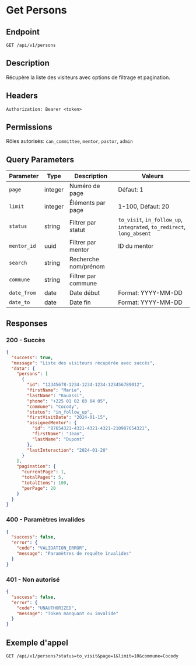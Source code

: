 # Get Persons

## Endpoint
`GET /api/v1/persons`

## Description
Récupère la liste des visiteurs avec options de filtrage et pagination.

## Headers
```
Authorization: Bearer <token>
```

## Permissions
Rôles autorisés: `can_committee`, `mentor`, `pastor`, `admin`

## Query Parameters
| Parameter | Type | Description | Valeurs |
|-----------|------|-------------|---------|
| `page` | integer | Numéro de page | Défaut: 1 |
| `limit` | integer | Éléments par page | 1-100, Défaut: 20 |
| `status` | string | Filtrer par statut | `to_visit`, `in_follow_up`, `integrated`, `to_redirect`, `long_absent` |
| `mentor_id` | uuid | Filtrer par mentor | ID du mentor |
| `search` | string | Recherche nom/prénom | |
| `commune` | string | Filtrer par commune | |
| `date_from` | date | Date début | Format: YYYY-MM-DD |
| `date_to` | date | Date fin | Format: YYYY-MM-DD |

## Responses

### 200 - Succès
```json
{
  "success": true,
  "message": "Liste des visiteurs récupérée avec succès",
  "data": {
    "persons": [
      {
        "id": "12345678-1234-1234-1234-123456789012",
        "firstName": "Marie",
        "lastName": "Kouassi",
        "phone": "+225 01 02 03 04 05",
        "commune": "Cocody",
        "status": "in_follow_up",
        "firstVisitDate": "2024-01-15",
        "assignedMentor": {
          "id": "87654321-4321-4321-4321-210987654321",
          "firstName": "Jean",
          "lastName": "Dupont"
        },
        "lastInteraction": "2024-01-20"
      }
    ],
    "pagination": {
      "currentPage": 1,
      "totalPages": 5,
      "totalItems": 100,
      "perPage": 20
    }
  }
}
```

### 400 - Paramètres invalides
```json
{
  "success": false,
  "error": {
    "code": "VALIDATION_ERROR",
    "message": "Paramètres de requête invalides"
  }
}
```

### 401 - Non autorisé
```json
{
  "success": false,
  "error": {
    "code": "UNAUTHORIZED",
    "message": "Token manquant ou invalide"
  }
}
```

## Exemple d'appel
```
GET /api/v1/persons?status=to_visit&page=1&limit=10&commune=Cocody
```